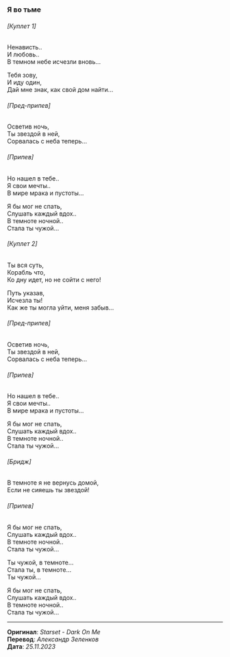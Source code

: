 ### Я во тьме

###### [Куплет 1]

Ненависть.. \
И любовь.. \
В темном небе исчезли вновь...

Тебя зову, \
И иду один, \
Дай мне знак, как свой дом найти...

###### [Пред-припев]

Осветив ночь, \
Ты звездой в ней, \
Сорвалась с неба теперь...

###### [Припев]

Но нашел в тебе.. \
Я свои мечты.. \
В мире мрака и пустоты...

Я бы мог не спать, \
Слушать каждый вдох.. \
В темноте ночной.. \
Стала ты чужой...

###### [Куплет 2]

Ты вся суть, \
Корабль что, \
Ко дну идет, но не сойти с него!

Путь указав, \
Исчезла ты! \
Как же ты могла уйти, меня забыв...

###### [Пред-припев]

Осветив ночь, \
Ты звездой в ней, \
Сорвалась с неба теперь...

###### [Припев]

Но нашел в тебе.. \
Я свои мечты.. \
В мире мрака и пустоты...

Я бы мог не спать, \
Слушать каждый вдох.. \
В темноте ночной.. \
Стала ты чужой...

###### [Бридж]

В темноте я не вернусь домой, \
Если не сияешь ты звездой!

###### [Припев]

Я бы мог не спать, \
Слушать каждый вдох.. \
В темноте ночной.. \
Стала ты чужой...

Ты чужой, в темноте... \
Стала ты, в темноте... \
Ты чужой...

Я бы мог не спать, \
Слушать каждый вдох.. \
В темноте ночной.. \
Стала ты чужой...

---

**Оригинал**: _Starset - Dark On Me_ \
**Перевод**: _Александр Зеленков_ \
**Дата**: _25.11.2023_
